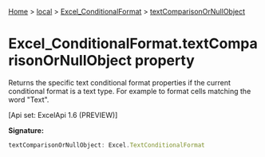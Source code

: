 [Home](./index) &gt; [local](local.md) &gt; [Excel\_ConditionalFormat](local.excel_conditionalformat.md) &gt; [textComparisonOrNullObject](local.excel_conditionalformat.textcomparisonornullobject.md)

# Excel\_ConditionalFormat.textComparisonOrNullObject property

Returns the specific text conditional format properties if the current conditional format is a text type. For example to format cells matching the word "Text". 

 \[Api set: ExcelApi 1.6 (PREVIEW)\]

**Signature:**
```javascript
textComparisonOrNullObject: Excel.TextConditionalFormat
```
